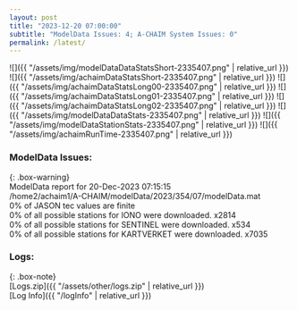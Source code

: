 ```yaml
---
layout: post
title: "2023-12-20 07:00:00"
subtitle: "ModelData Issues: 4; A-CHAIM System Issues: 0"
permalink: /latest/
---
```


![]({{ "/assets/img/modelDataDataStatsShort-2335407.png" | relative_url }})
![]({{ "/assets/img/achaimDataStatsShort-2335407.png" | relative_url }})
![]({{ "/assets/img/achaimDataStatsLong00-2335407.png" | relative_url }})
![]({{ "/assets/img/achaimDataStatsLong01-2335407.png" | relative_url }})
![]({{ "/assets/img/achaimDataStatsLong02-2335407.png" | relative_url }})
![]({{ "/assets/img/modelDataDataStats-2335407.png" | relative_url }})
![]({{ "/assets/img/modelDataStationStats-2335407.png" | relative_url }})
![]({{ "/assets/img/achaimRunTime-2335407.png" | relative_url }})


### ModelData Issues:  
  
{: .box-warning}  
 ModelData report for 20-Dec-2023 07:15:15   
 /home2/achaim1/A-CHAIM/modelData/2023/354/07/modelData.mat   
 0% of JASON tec values are finite   
 0% of all possible stations for IONO were downloaded. x2814   
 0% of all possible stations for SENTINEL were downloaded. x534   
 0% of all possible stations for KARTVERKET were downloaded. x7035   
  


### Logs:  
  
{: .box-note}  
[Logs.zip]({{ "/assets/other/logs.zip" | relative_url }})  
[Log Info]({{ "/logInfo" | relative_url }})  
